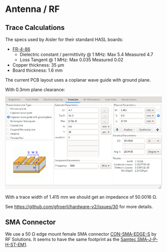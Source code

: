 # Antenna / RF

## Trace Calculations

The specs used by Aisler for their standard HASL boards:

- [FR-4-86](https://aisler.net/help/design-rules-and-specifications/specifications/2_layer_datasheet.pdf)
  - Dielectric constant / permittivity @ 1 MHz: Max 5.4 Measured 4.7
  - Loss Tangent @ 1 MHz: Max 0.035 Measured 0.02
- Copper thickness: 35 µm
- Board thickness: 1.6 mm

The current PCB layout uses a coplanar wave guide with ground plane.

With 0.3mm plane clearance:

![Antenna coplanar waveguide calculations in KiCAD](antenna-calc.png)

With a trace width of 1.415 mm we should get an impedance of 50.0016 Ω.

See https://github.com/gfroerli/hardware-v2/issues/30 for more details.

## SMA Connector

We use a 50 Ω edge mount female SMA connector
[CON-SMA-EDGE-S](https://www.digikey.ch/products/en?keywords=%20CON-SMA-EDGE-S)
by RF Solutions. It seems to have the same footprint as the [Samtec
SMA-J-P-H-ST-EM1](https://www.digikey.com/product-detail/en/samtec-inc/SMA-J-P-H-ST-EM1/SAM8857-ND/2602450).
